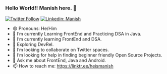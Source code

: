 ### Hello World!! Manish here. 👋

[![Twitter Follow](https://img.shields.io/twitter/follow/_heismanish?label=Follow)](https://twitter.com/intent/follow?screen_name=_heismanish)
[![Linkedin: Manish](https://img.shields.io/badge/-Manish-blue?style=flat-square&logo=Linkedin&logoColor=white&link=https://www.linkedin.com/in/manish-kumar-gupta-47878320b/)](https://www.linkedin.com/in/manish-kumar-gupta-47878320b/)


- 😄 Pronouns: He/Him
- 🔭 I’m currently Learning FrontEnd and Practicing DSA in Java.
- 🌱 I’m currently learning FrontEnd and DSA.
- 🧭 Exploring DevRel.
- 👯 I’m looking to collaborate on Twitter spaces.
- 🤔 I’m looking for help in finding beginner friendly Open Source Projects.
- 💬 Ask me about FrontEnd, Java and Android.
- 📫 How to reach me: https://linktr.ee/heismanish




